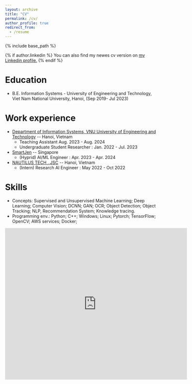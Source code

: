 ```yaml
---
layout: archive
title: "CV"
permalink: /cv/
author_profile: true
redirect_from:
  - /resume
---
```


{% include base_path %}

{% if author.linkedin %}
  You can also find my newes cv version on <u><a href="{{author.linkedin}}">my Linkedin profile</a>.</u>
{% endif %}

Education
======
* B.E. Information Systems - University of Engineering and Technology, Viet Nam National University, Hanoi, (Sep 2019- Jul 2023)

<!-- Summer Schools/ Workshops
======
* Summer Workshop on the Dynamic Brain (Allen Institute; U. Wash., USA) Aug 2021
* (TA)Neuromatch Academy 2020, 2021 (held online, world-wide) Aug. 2020, July 2021
* CNEURO 2020: Theoretical and Computational Neuroscience (Tsinghua University, China) Aug 2020
* (TA)Frontiers in Neurophotonics Summer School (Universit´e Laval, Canada) Aug 2020
* Methods in Neuroscience at Dartmouth (Dartmouth College, USA) Jul - Aug 2018
* Translational Neuroscience and Neural Engineering (Brown Uni. & EPFL) June 2018
* Computational Approaches to Memory and Plasticity (NCBS, Bangaluru, India) Jul - Aug 2017 -->

Work experience
======

* [Department of Information Systems, VNU University of Engineering and Technology](https://www.facebook.com/UET.VNUH) --  Hanoi, Vietnam
  * Teaching Assistant Aug. 2023 - Aug. 2024
  * Undergraduate Student Researcher : Jan. 2022 - Jul. 2023
* [SmartJen](https://www.linkedin.com/company/smartjen/) -- Singapore 
  * (Hyprid) AI/ML Engineer : Apr. 2023 - Apr. 2024
* [NAUTILUS TECH .,JSC](https://www.linkedin.com/company/nautilus-tech-jsc/) -- Hanoi, Vietnam 
  * (Intern) Research AI Engineer : May 2022 - Oct 2022

  
Skills
======
* Concepts:  Supervised and Unsupervised Machine Learning; Deep Learning;  Computer Vision; DCNN; GAN; OCR; Object Detection; Object Tracking; NLP, Recommendation System; Knowledge tracing.
* Programming env.: Python; C++;  Windows; Linux; Pytorch; TensorFlow; OpenCV; AWS services; Docker;

<!-- Publications
======
  <ul>{% for post in site.publications %}
    {% include archive-single-cv.html %}
  {% endfor %}</ul> -->
  
<!-- Talks
======
  <ul>{% for post in site.talks %}
    {% include archive-single-talk-cv.html %}
  {% endfor %}</ul> -->
  
<!-- Teaching
======
  <ul>{% for post in site.teaching %}
    {% include archive-single-cv.html %}
  {% endfor %}</ul> -->
  
<!-- Service and leadership
======
* Committee member, Diversity Mentorship Program, UBC
* Editor and Communications Manager at Neuropsyched, a UBC-student run science magazine
* Science communicator for Community Science Initiative 2019 at Science World, Vancouver
* Assistant Vice President (Academic services) at Interdisciplinary Graduate Student Network (iGSN) at University of British Columbia, Vancouver
* Volunteer at planning committee for Psychiatry Research Day 2019 at University of British Columbia, Vancouver
* Added support for non-Admin users of OpenVPN client on Windows platform
* Hiking & cleaning drives of natural places with Kansai International Outdoor Club, Osaka, Japan
* Note-taker at Student Disability Services, Trinity College Dublin, Dublin, Ireland -->

<!-- Awards
======
* Frontiers in Neurophotonics Highlights 2021: video contest winner
* AccelNet IN-BIC fellowship
* Student choice award for project at SWDB 2021
* Brain-Tech 2021 hackathon winner
* DMCBH Neural Repair Endowment 2021
* Edward Squires Memorial Fellowship 2020
* MIT GrandHack2016 healthcare at home award
* SAMSUNG BADA codeathon 2011 winner -->

<embed src="https://ewigspace1910.github.io/files/CV.pdf" type="application/pdf" width="600px" height="500px" />